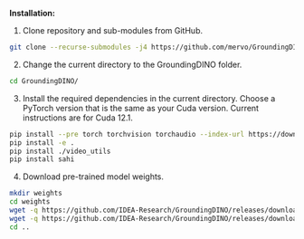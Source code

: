 **Installation:**

1. Clone repository and sub-modules from GitHub.

```bash
git clone --recurse-submodules -j4 https://github.com/mervo/GroundingDINO.git
```

2. Change the current directory to the GroundingDINO folder.

```bash
cd GroundingDINO/
```

3. Install the required dependencies in the current directory. Choose a PyTorch version that is the same as your Cuda version. Current instructions are for Cuda 12.1.

```bash
pip install --pre torch torchvision torchaudio --index-url https://download.pytorch.org/whl/nightly/cu121
pip install -e .
pip install ./video_utils
pip install sahi
```

4. Download pre-trained model weights.

```bash
mkdir weights
cd weights
wget -q https://github.com/IDEA-Research/GroundingDINO/releases/download/v0.1.0-alpha/groundingdino_swint_ogc.pth
wget -q https://github.com/IDEA-Research/GroundingDINO/releases/download/v0.1.0-alpha2/groundingdino_swinb_cogcoor.pth
cd ..
```
